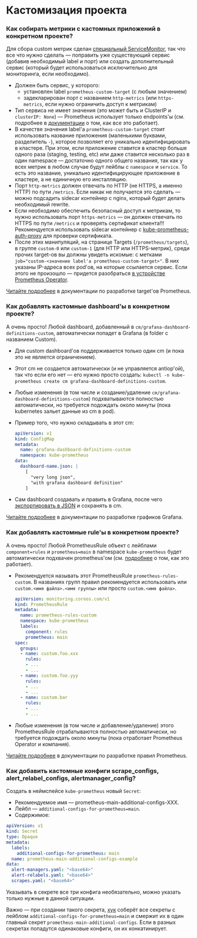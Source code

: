Кастомизация проекта
====================

### Как собирать метрики с кастомных приложений в конкретном проекте?

Для сбора custom метрик сделан [специальный ServiceMonitor](../templates/prometheus-targets/custom/service-monitor.yaml), так что все что нужно сделать — поправить уже существующий сервис (добавив необходимый label и порт) или создать дополнительный сервис (который будет использоваться исключительно для мониторинга, если необходимо).

* Должен быть сервис, у которого:
    * установлен label `prometheus-custom-target` (с любым значением)
    * задекларирован порт с названием `http-metrics` (или `https-metrics`, если нужно ограничить доступ к метрикам)
* Тип сервиса не имеет значения (это может быть и ClusterIP и `clusterIP: None`) — Prometheus использует только endpoints'ы (см. подробнее в [документации](../../200-prometheus-operator/docs/INTERNALS.md) о том, как все это работает).
* В качестве значения label'а `prometheus-custom-target` стоит использовать название приложения (маленькими буквами, разделитель `-`), которое позволяет его уникально идентифицировать в кластере. При этом, если приложение ставится в кластер больше одного раза (staging, testing, etc) или даже ставится несколько раз в один namespace — достаточно одного общего названия, так как у всех метрик в любом случае будут лейблы с `namespace` и `service`. То есть это название, уникально идентифицирующее приложение в кластере, а не единичную его инсталляцию.
* Порт `http-metrics` должен отвечать по HTTP (не HTTPS, а именно HTTP) по пути `/metrics`. Если никак не получается это сделать — можно подсадить sidecar контейнер с nginx, который будет делать необходимый rewrite.
* Если необходимо обеспечить безопасный доступ к метрикам, то нужно использовать порт `https-metrics` — он должен отвечать по HTTPS по пути `/metrics` и проверять сертификат клиента!!! Рекомендуется использовать sidecar контейнер с [kube-prometheus-auth-proxy](https://github.com/flant/kube-prometheus-auth-proxy) для проверки сертификата.
* После этих манипуляций, на странице Targets (`/prometheus/targets`), в группе `custom-0` или `custom-1` (для HTTP или HTTPS-метрик), среди прочих target-ов вы должны увидеть искомые: с метками `job="custom-<значение label'а prometheus-custom-target>"`. В них указаны IP-адреса всех pod'ов, на которые ссылается сервис. Если этого не произошло — придется разобраться [в устройстве Prometheus Operator](../../200-prometheus-operator/docs/INTERNALS.md).


[Читайте подробнее](PROMETHEUS_TARGETS_DEVELOPMENT.md) в документации по разработке target'ов Prometheus.

### Как добавлять кастомные dashboard'ы в конкретном проекте?

А очень просто! Любой dashboard, добавленный в `cm/grafana-dashboard-definitions-custom`, автоматически попадет в Grafana (в folder с названием Custom).
* Для custom dashboard'ов поддерживается только один cm (и пока это не является ограничением).
* Этот cm не создается автоматически (и не управляется antiop'ой), так что если его нет — его нужно просто создать: `kubectl -n kube-prometheus create cm grafana-dashboard-definitions-custom`.
* Любые изменения (в том числе и создание/удаление `cm/grafana-dashboard-definitions-custom`) подхватываются полностью автоматически, но требуется подождать около минуты (пока kubernetes зальет данные из cm в pod).
* Пример того, что нужно складывать в этот cm:

    ```yaml
    apiVersion: v1
    kind: ConfigMap
    metadata:
      name: grafana-dashboard-definitions-custom
      namespace: kube-prometheus
    data:
      dashboard-name.json: |
        [
          "very long json",
          "with grafana dashboard definition"
        ]

    ```

* Сам dashboard создавать и править в Grafana, после чего [экспортировать в JSON](img/grafana_export.jpg) и сохранять в cm.

[Читайте подробнее](GRAFANA_DASHBOARD_DEVELOPMENT.md) в документации по разработке графиков Grafana.

### Как добавлять кастомные rule'ы в конкретном проекте?

А очень просто! Любой PrometheusRule объект с лейблами `component=rules` и `prometheus=main` в namespace `kube-prometheus` будет автоматически подхвачен prometheus'ом (см. [подробнее](../../200-prometheus-operator/docs/INTERNALS.md) о том, как это работает).
* Рекомендуется называть этот PrometheusRule `prometheus-rules-custom`. В названиях групп правил рекомендуется использовать или `custom.<имя файла>.<имя группы>` или просто `custom.<имя файла>`.

    ```yaml
    apiVersion: monitoring.coreos.com/v1
    kind: PrometheusRule
    metadata:
      name: prometheus-rules-custom
      namespace: kube-prometheus
      labels:
        component: rules
        prometheus: main
    spec:
      groups:
      - name: custom.foo.xxx
        rules:
        - ...
        - ...
      - name: custom.foo.yyy
        rules:
        - ...
        - ...
      - name: custom.bar
        rules:
        - ...
        - ...
    ```
* Любые изменения (в том числе и добавление/удаление) этого PrometheusRule отрабатываются полностью автоматически, но требуется подождать около минуты (пока отработает Prometheus Operator и компания).

[Читайте подробнее](PROMETHEUS_RULES_DEVELOPMENT.md) в документации по разработке правил Prometheus.

### Как добавить кастомные конфиги scrape_configs, alert_relabel_configs, alertmanager_config?

Создать в неймспейсе `kube-prometheus` новый `Secret`:
* Рекомендуемое имя — prometheus-main-additional-configs-XXX.
* Лейбл — `additional-configs-for-prometheus=main`.
* Содержимое:
```yaml
apiVersion: v1
kind: Secret
type: Opaque
metadata:
  labels:
    additional-configs-for-prometheus: main
  name: prometheus-main-additional-configs-example
data:
  alert-managers.yaml: "<base64>"
  alert-relabels.yaml: "<base64>"
  scrapes.yaml: "<base64>"
```

Указывать в секрете все три конфига необязательно, можно указать только нужные в данной ситуации.

Важно — при создании такого секрета, [хук](/modules/300-prometheus/hooks/additional_configs_render) соберёт все секреты с лейблом `additional-configs-for-prometheus=main` и смержит их в один главный секрет `prometheus-main-additional-configs`. Если в разных секретах попадутся одинаковые конфиги, он их конкатинирует.
